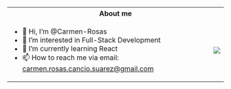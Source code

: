 <table>
<tr>
<th colspan="2">About me</th>
</tr>
<tr>
<td valign="middle" style="vertical-align: middle;">

- 👋 Hi, I’m @Carmen-Rosas
- 👀 I’m interested in Full-Stack Development
- 🌱 I’m currently learning React
- 📫 How to reach me via email: carmen.rosas.cancio.suarez@gmail.com

</td>
<td style="vertical-align: middle;">

<img src="https://github-readme-stats.vercel.app/api/top-langs/?username=Carmen-Rosas&theme=gruvbox_light" align="right" />

</td>
</tr>
</table>
